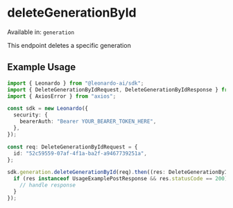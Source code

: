 # deleteGenerationById
Available in: `generation`

This endpoint deletes a specific generation

## Example Usage
```typescript
import { Leonardo } from "@leonardo-ai/sdk";
import { DeleteGenerationByIdRequest, DeleteGenerationByIdResponse } from "@leonardo-ai/sdk/dist/sdk/models/operations";
import { AxiosError } from "axios";

const sdk = new Leonardo({
  security: {
    bearerAuth: "Bearer YOUR_BEARER_TOKEN_HERE",
  },
});

const req: DeleteGenerationByIdRequest = {
  id: "52c59559-07af-4f1a-ba2f-a9467739251a",
};

sdk.generation.deleteGenerationById(req).then((res: DeleteGenerationByIdResponse | AxiosError) => {
  if (res instanceof UsageExamplePostResponse && res.statusCode == 200) {
    // handle response
  }
});
```